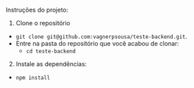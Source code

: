 Instruções do projeto:

1. Clone o repositório
  * `git clone git@github.com:vagnerpsousa/teste-backend.git`.
  * Entre na pasta do repositório que você acabou de clonar:
    * `cd teste-backend`

2. Instale as dependências:
  * `npm install`

